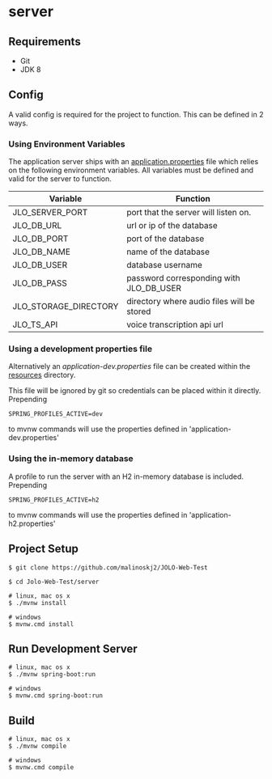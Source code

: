 # server

## Requirements
- Git 
- JDK 8

## Config
A valid config is required for the project to function. This can be defined in 2 ways.

### Using Environment Variables
The application server ships with an [application.properties](src/main/resources/application.properties) file which relies on the following environment variables.
All variables must be defined and valid for the server to function.

| Variable              | Function                                   | 
|-----------------------|--------------------------------------------|
| JLO_SERVER_PORT       | port that the server will listen on.       |
| JLO_DB_URL            | url or ip of the database                  | 
| JLO_DB_PORT           | port of the database                       |
| JLO_DB_NAME           | name of the database                       |
| JLO_DB_USER           | database username                          |
| JLO_DB_PASS           | password corresponding with JLO_DB_USER    |
| JLO_STORAGE_DIRECTORY | directory where audio files will be stored |
| JLO_TS_API     |  voice transcription api url |

### Using a development properties file
Alternatively an *application-dev.properties* file can be created within the [resources](src/main/resources) directory.

This file will be ignored by git so credentials can be placed within it directly. 
Prepending
```console
SPRING_PROFILES_ACTIVE=dev
``` 
to mvnw commands will use the properties defined in 'application-dev.properties' 

### Using the in-memory database
A profile to run the server with an H2 in-memory database is included.
Prepending
```console
SPRING_PROFILES_ACTIVE=h2
``` 
to mvnw commands will use the properties defined in 'application-h2.properties' 

## Project Setup
```console
$ git clone https://github.com/malinoskj2/JOLO-Web-Test

$ cd Jolo-Web-Test/server

# linux, mac os x
$ ./mvnw install

# windows
$ mvnw.cmd install
```

## Run Development Server
```console
# linux, mac os x
$ ./mvnw spring-boot:run

# windows
$ mvnw.cmd spring-boot:run
```

## Build
```console
# linux, mac os x
$ ./mvnw compile

# windows
$ mvnw.cmd compile
```

